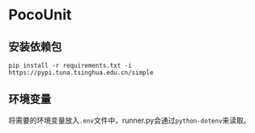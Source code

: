 # PocoUnit

## 安装依赖包
```
pip install -r requirements.txt -i  https://pypi.tuna.tsinghua.edu.cn/simple
```

## 环境变量
将需要的环境变量放入`.env`文件中，runner.py会通过`python-dotenv`来读取。